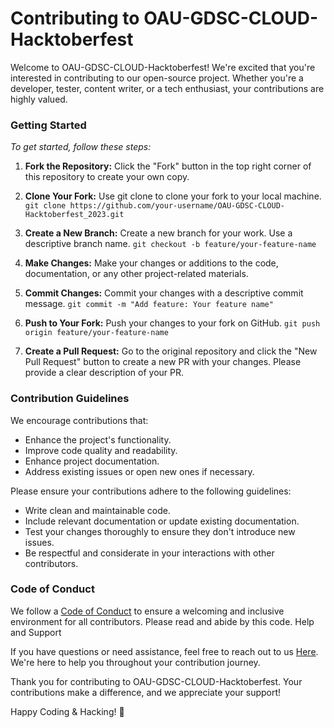 # Contributing to OAU-GDSC-CLOUD-Hacktoberfest

Welcome to OAU-GDSC-CLOUD-Hacktoberfest! We're excited that you're interested in contributing to our open-source project. Whether you're a developer, tester, content writer, or a tech enthusiast, your contributions are highly valued.


### Getting Started

*To get started, follow these steps:*

  1.  **Fork the Repository:** Click the "Fork" button in the top right corner of this repository to create your own copy.

  2. **Clone Your Fork:** Use git clone to clone your fork to your local machine.
`git clone https://github.com/your-username/OAU-GDSC-CLOUD-Hacktoberfest_2023.git`

  3. **Create a New Branch:** Create a new branch for your work. Use a descriptive branch name.
`git checkout -b feature/your-feature-name`

  4. **Make Changes:** Make your changes or additions to the code, documentation, or any other project-related materials.

  5. **Commit Changes:** Commit your changes with a descriptive commit message.
`git commit -m "Add feature: Your feature name"`

  6. **Push to Your Fork:** Push your changes to your fork on GitHub.
`git push origin feature/your-feature-name`

  7. **Create a Pull Request:** Go to the original repository and click the "New Pull Request" button to create a new PR with your changes. Please provide a clear description of your PR.

### Contribution Guidelines

We encourage contributions that:

   - Enhance the project's functionality.
   - Improve code quality and readability.
   - Enhance project documentation.
   - Address existing issues or open new ones if necessary.

Please ensure your contributions adhere to the following guidelines:

   + Write clean and maintainable code.
   + Include relevant documentation or update existing documentation.
   + Test your changes thoroughly to ensure they don't introduce new issues.
   + Be respectful and considerate in your interactions with other contributors.

### Code of Conduct

We follow a [Code of Conduct](CONTRIBUTING.md) to ensure a welcoming and inclusive environment for all contributors. Please read and abide by this code.
Help and Support

If you have questions or need assistance, feel free to reach out to us [Here](softcreations02@gmail.com). We're here to help you throughout your contribution journey.

Thank you for contributing to OAU-GDSC-CLOUD-Hacktoberfest. Your contributions make a difference, and we appreciate your support!

Happy Coding & Hacking! 🚀
